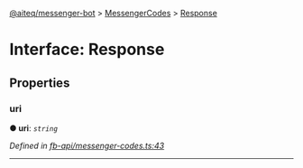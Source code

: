 [@aiteq/messenger-bot](../README.md) > [MessengerCodes](../modules/messengercodes.md) > [Response](../interfaces/messengercodes.response.md)



# Interface: Response


## Properties
<a id="uri"></a>

###  uri

**●  uri**:  *`string`* 

*Defined in [fb-api/messenger-codes.ts:43](https://github.com/aiteq/messenger-bot/blob/a540dbb/src/fb-api/messenger-codes.ts#L43)*





___


